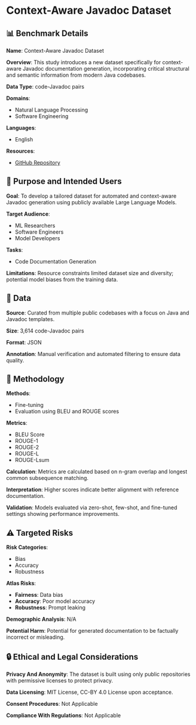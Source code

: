 # Context-Aware Javadoc Dataset

## 📊 Benchmark Details

**Name**: Context-Aware Javadoc Dataset

**Overview**: This study introduces a new dataset specifically for context-aware Javadoc documentation generation, incorporating critical structural and semantic information from modern Java codebases.

**Data Type**: code-Javadoc pairs

**Domains**:
- Natural Language Processing
- Software Engineering

**Languages**:
- English

**Resources**:
- [GitHub Repository](https://github.com/ineffablekenobi/Documentation-generation-using-LLMtool)

## 🎯 Purpose and Intended Users

**Goal**: To develop a tailored dataset for automated and context-aware Javadoc generation using publicly available Large Language Models.

**Target Audience**:
- ML Researchers
- Software Engineers
- Model Developers

**Tasks**:
- Code Documentation Generation

**Limitations**: Resource constraints limited dataset size and diversity; potential model biases from the training data.

## 💾 Data

**Source**: Curated from multiple public codebases with a focus on Java and Javadoc templates.

**Size**: 3,614 code-Javadoc pairs

**Format**: JSON

**Annotation**: Manual verification and automated filtering to ensure data quality.

## 🔬 Methodology

**Methods**:
- Fine-tuning
- Evaluation using BLEU and ROUGE scores

**Metrics**:
- BLEU Score
- ROUGE-1
- ROUGE-2
- ROUGE-L
- ROUGE-Lsum

**Calculation**: Metrics are calculated based on n-gram overlap and longest common subsequence matching.

**Interpretation**: Higher scores indicate better alignment with reference documentation.

**Validation**: Models evaluated via zero-shot, few-shot, and fine-tuned settings showing performance improvements.

## ⚠️ Targeted Risks

**Risk Categories**:
- Bias
- Accuracy
- Robustness

**Atlas Risks**:
- **Fairness**: Data bias
- **Accuracy**: Poor model accuracy
- **Robustness**: Prompt leaking

**Demographic Analysis**: N/A

**Potential Harm**: Potential for generated documentation to be factually incorrect or misleading.

## 🔒 Ethical and Legal Considerations

**Privacy And Anonymity**: The dataset is built using only public repositories with permissive licenses to protect privacy.

**Data Licensing**: MIT License, CC-BY 4.0 License upon acceptance.

**Consent Procedures**: Not Applicable

**Compliance With Regulations**: Not Applicable
